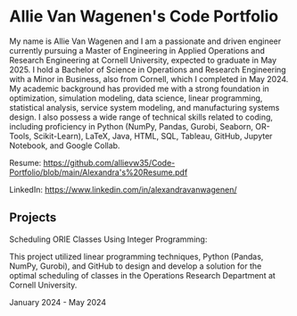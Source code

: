 # Allie Van Wagenen's Code Portfolio

My name is Allie Van Wagenen and I am a passionate and driven engineer currently pursuing a Master of Engineering in Applied Operations and Research Engineering at Cornell University, expected to graduate in May 2025. I hold a Bachelor of Science in Operations and Research Engineering with a Minor in Business, also from Cornell, which I completed in May 2024. My academic background has provided me with a strong foundation in optimization, simulation modeling, data science, linear programming, statistical analysis, service system modeling, and manufacturing systems design. I also possess a wide range of technical skills related to coding, including proficiency in Python (NumPy, Pandas, Gurobi, Seaborn, OR-Tools, Scikit-Learn), LaTeX, Java, HTML, SQL, Tableau, GitHub, Jupyter Notebook, and Google Collab.

Resume: https://github.com/allievw35/Code-Portfolio/blob/main/Alexandra's%20Resume.pdf

LinkedIn: https://www.linkedin.com/in/alexandravanwagenen/

## Projects

Scheduling ORIE Classes Using Integer Programming: 

This project utilized linear programming techniques, Python (Pandas, NumPy, Gurobi), and GitHub to design and develop a solution for the optimal scheduling of classes in the Operations Research Department at Cornell University.

January 2024 - May 2024
